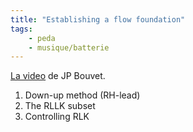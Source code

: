 ```yaml
---
title: "Establishing a flow foundation"
tags:
    - peda
    - musique/batterie
---
```


[La video](https://www.youtube.com/watch?v=dBe2erceE_Y) de JP Bouvet.

1. Down-up method (RH-lead)
2. The RLLK subset
3. Controlling RLK
